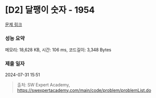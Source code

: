 # [D2] 달팽이 숫자 - 1954 

[문제 링크](https://swexpertacademy.com/main/code/problem/problemDetail.do?contestProbId=AV5PobmqAPoDFAUq) 

### 성능 요약

메모리: 18,628 KB, 시간: 106 ms, 코드길이: 3,348 Bytes

### 제출 일자

2024-07-31 15:51



> 출처: SW Expert Academy, https://swexpertacademy.com/main/code/problem/problemList.do